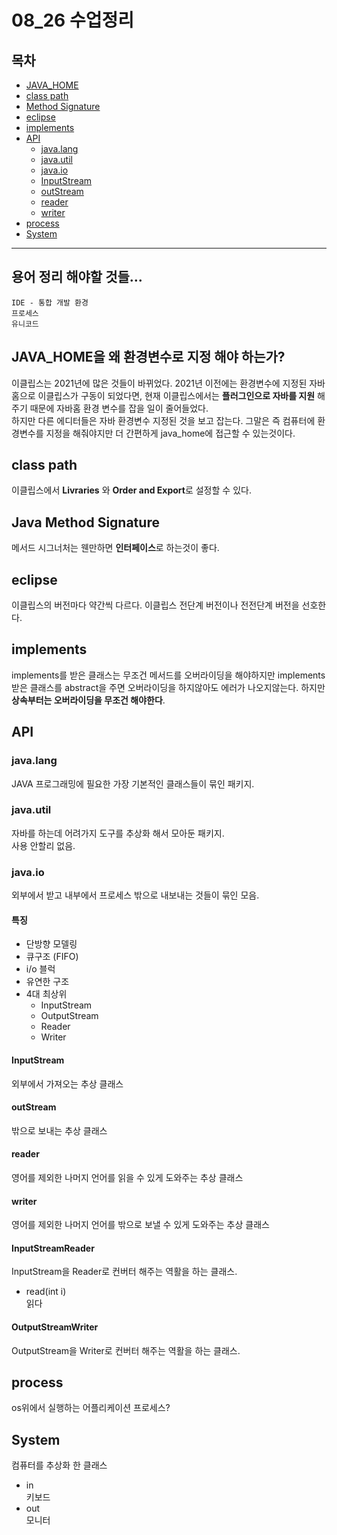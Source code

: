 # 08_26 수업정리

## 목차
- [JAVA_HOME](#JAVA_HOME을-왜-환경변수로-지정-해야-하는가?)
- [class path](#class-path)
- [Method Signature](#Java-Method-Signature)
- [eclipse](#eclipse)
- [implements](#implements)
- [API](#API)
  - [java.lang](#java.lang)
  - [java.util](#java.util)
  - [java.io](#java.io)
   - [InputStream](#InputStream)
   - [outStream](#outStream)
   - [reader](#reader)
   - [writer](#writer)
- [process](#process)
- [System](#System)

---

## 용어 정리 해야할 것들...

	IDE - 통합 개발 환경
	프로세스
  	유니코드


## JAVA_HOME을 왜 환경변수로 지정 해야 하는가?
이클립스는 2021년에 많은 것들이 바뀌었다. 2021년 이전에는 환경변수에 지정된 자바홈으로 이클립스가 구동이 되었다면, 현재 이클립스에서는 **플러그인으로 자바를 지원** 해주기 때문에 자바홈 환경 변수를 잡을 일이 줄어들었다.  
하지만 다른 에디터들은 자바 환경변수 지정된 것을 보고 잡는다. 그말은 즉 컴퓨터에 환경변수를 지정을 해줘야지만 더 간편하게 java_home에 접근할 수 있는것이다.

## class path
이클립스에서 **Livraries** 와 **Order and Export**로 설정할 수 있다. 

## Java Method Signature
메서드 시그너처는 웬만하면 **인터페이스**로 하는것이 좋다.

## eclipse  

이클립스의 버전마다 약간씩 다르다.
이클립스 전단계 버전이나 전전단계 버전을 선호한다.

## implements
implements를 받은 클래스는 무조건 메서드를 오버라이딩을 해야하지만 implements받은 클래스를 abstract을 주면 오버라이딩을 하지않아도 에러가 나오지않는다. 하지만 **상속부터는 오버라이딩을 무조건 해야한다**.


## API
### java.lang 
JAVA 프로그래밍에 필요한 가장 기본적인 클래스들이 묶인 패키지.

### java.util
자바를 하는데 어려가지 도구를 추상화 해서 모아둔 패키지.  
사용 안할리 없음.



### java.io
외부에서 받고 내부에서 프로세스 밖으로 내보내는 것들이 묶인 모음.
#### **특징**
- 단방향 모델링
- 큐구조 (FIFO)
- i/o 블럭
- 유연한 구조
- 4대 최상위 
  - InputStream 
  - OutputStream
  - Reader
  - Writer
	

#### InputStream
외부에서 가져오는 추상 클래스

#### outStream
밖으로 보내는 추상 클래스

#### reader
영어를 제외한 나머지 언어를 읽을 수 있게 도와주는 추상 클래스

#### writer
영어를 제외한 나머지 언어를 밖으로 보낼 수 있게 도와주는 추상 클래스

#### InputStreamReader  
InputStream을 Reader로 컨버터 해주는 역활을 하는 클래스.
- read(int i)  
읽다

#### OutputStreamWriter  
OutputStream을 Writer로 컨버터 해주는 역활을 하는 클래스.

## process  
os위에서 실행하는 어플리케이션 프로세스?

## System
컴퓨터를 추상화 한 클래스  

- in   
  키보드
- out  
  모니터
